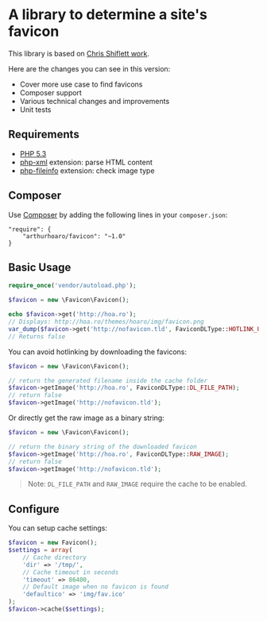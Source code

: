 A library to determine a site's favicon
=======================================

This library is based on [Chris Shiflett work](https://github.com/shiflett/favicon). 

Here are the changes you can see in this version:

  * Cover more use case to find favicons
  * Composer support
  * Various technical changes and improvements
  * Unit tests

Requirements
------------

- [PHP 5.3](http://php.net/)
- [php-xml](http://php.net/manual/fr/refs.xml.php) extension: parse HTML content
- [php-fileinfo](http://php.net/manual/fr/book.fileinfo.php) extension: check image type

Composer
-----

Use [Composer](https://getcomposer.org) by adding the following lines in your `composer.json`:

    "require": {
        "arthurhoaro/favicon": "~1.0"
    }

Basic Usage
-----

```php
require_once('vendor/autoload.php');

$favicon = new \Favicon\Favicon();

echo $favicon->get('http://hoa.ro');
// Displays: http://hoa.ro/themes/hoaro/img/favicon.png
var_dump($favicon->get('http://nofavicon.tld', FaviconDLType::HOTLINK_URL));
// Returns false
```

You can avoid hotlinking by downloading the favicons:

```php
$favicon = new \Favicon\Favicon();

// return the generated filename inside the cache folder
$favicon->getImage('http://hoa.ro', FaviconDLType::DL_FILE_PATH);
// return false
$favicon->getImage('http://nofavicon.tld');
```
    
Or directly get the raw image as a binary string:

```php
$favicon = new \Favicon\Favicon();

// return the binary string of the downloaded favicon
$favicon->getImage('http://hoa.ro', FaviconDLType::RAW_IMAGE);
// return false
$favicon->getImage('http://nofavicon.tld');
```

> Note: `DL_FILE_PATH` and `RAW_IMAGE` require the cache to be enabled.

Configure
-----

You can setup cache settings:

```php
$favicon = new Favicon();
$settings = array(
    // Cache directory
    'dir' => '/tmp/',
    // Cache timeout in seconds
    'timeout' => 86400,
    // Default image when no favicon is found
    'defaultico' => 'img/fav.ico'
);
$favicon->cache($settings);
```
